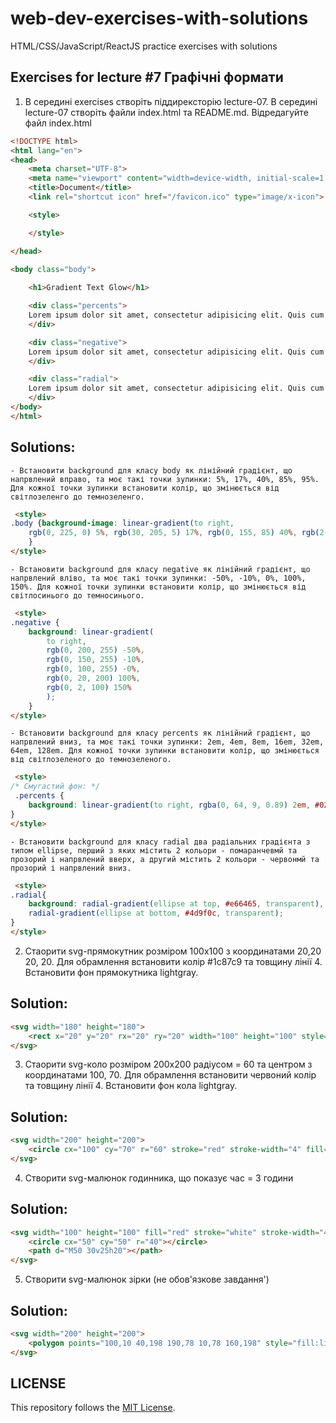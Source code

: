 # web-dev-exercises-with-solutions
HTML/CSS/JavaScript/ReactJS practice exercises with solutions
## Exercises for lecture #7 Графічні формати

1. В середині exercises створіть піддирексторію lecture-07. В середині lecture-07 створіть файли index.html та README.md. Відредагуйте файл index.html

```html
<!DOCTYPE html>
<html lang="en">
<head>
    <meta charset="UTF-8">
    <meta name="viewport" content="width=device-width, initial-scale=1.0">
    <title>Document</title>
	<link rel="shortcut icon" href="/favicon.ico" type="image/x-icon">

    <style>

    </style>

</head>

<body class="body">
    
    <h1>Gradient Text Glow</h1>

    <div class="percents">
    Lorem ipsum dolor sit amet, consectetur adipisicing elit. Quis cum magnam quae adipisci minima illum porro eius ipsa rem. Sequi eaque facere necessitatibus fugiat rerum facilis reprehenderit numquam dignissimos itaque!
    </div>

    <div class="negative">
    Lorem ipsum dolor sit amet, consectetur adipisicing elit. Quis cum magnam quae adipisci minima illum porro eius ipsa rem. Sequi eaque facere necessitatibus fugiat rerum facilis reprehenderit numquam dignissimos itaque!
    </div>

    <div class="radial">
    Lorem ipsum dolor sit amet, consectetur adipisicing elit. Quis cum magnam quae adipisci minima illum porro eius ipsa rem. Sequi eaque facere necessitatibus fugiat rerum facilis reprehenderit numquam dignissimos itaque!
    </div>
</body>
</html>
```
## Solutions:
    - Встановити background для класу body як лінійний градієнт, що напрвлений вправо, та моє такі точки зупинки: 5%, 17%, 40%, 85%, 95%. Для кожної точки зупинки встановити колір, що змінюється від світлозеленго до темнозеленго. 
```html
 <style>
.body {background-image: linear-gradient(to right,
    rgb(0, 225, 0) 5%, rgb(30, 205, 5) 17%, rgb(0, 155, 85) 40%, rgb(2, 55, 1) 85%, #025a1ff1 95%);
    }
</style>
```
    - Встановити background для класу negative як лінійний градієнт, що напрвлений вліво, та моє такі точки зупинки: -50%, -10%, 0%, 100%, 150%. Для кожної точки зупинки встановити колір, що змінюється від світлосинього до темносинього. 
```html
 <style>
.negative { 
    background: linear-gradient(
        to right, 
        rgb(0, 200, 255) -50%, 
        rgb(0, 150, 255) -10%,
        rgb(0, 100, 255) -0%,
        rgb(0, 20, 200) 100%,
        rgb(0, 2, 100) 150%
        );
    }
</style>
```
    - Встановити background для класу percents як лінійний градієнт, що напрвлений вниз, та моє такі точки зупинки: 2em, 4em, 8em, 16em, 32em, 64em, 128em. Для кожної точки зупинки встановити колір, що змінюється від світлозеленого до темнозеленого. 
```html
 <style>
/* Смугастий фон: */
 .percents {
    background: linear-gradient(to right, rgba(0, 64, 9, 0.89) 2em, #025a1ff1 3em, rgb(6, 162, 79) 7em, rgba(60, 200, 70, 0.89) 12em, rgba(0, 64, 9, 0.89) 22em, #025a1ff1 31em, rgb(6, 162, 79) 47em, rgba(60, 200, 70, 0.89) 52em);
}
</style>
```
    - Встановити background для класу radial два радіальних градієнта з типом ellipse, перший з яких містить 2 кольори - помаранчевмй та прозорий і напрвлений вверх, а другий містить 2 кольори - червонмй та прозорий і напрвлений вниз. 
```html
 <style>
.radial{
    background: radial-gradient(ellipse at top, #e66465, transparent),
    radial-gradient(ellipse at bottom, #4d9f0c, transparent);
}
</style>
```

2. Стаорити svg-прямокутник розміром 100х100 з координатами 20,20 20, 20. Для обрамлення встановити колір #1c87c9 та товщину лінії 4. Встановити фон прямокутника lightgray.
## Solution:
```html
<svg width="180" height="180">
    <rect x="20" y="20" rx="20" ry="20" width="100" height="100" style="fill:lightgray; stroke:#1c87c9; stroke-width:4;"/>
</svg>
```
3. Стаорити svg-коло розміром 200х200 радіусом = 60 та центром з координатами 100, 70. Для обрамлення встановити червоний колір та товщину лінії 4. Встановити фон кола lightgray.
## Solution:
```html
<svg width="200" height="200">
    <circle cx="100" cy="70" r="60" stroke="red" stroke-width="4" fill="lightgray"/>
</svg>
```
4. Створити svg-малюнок годинника, що показує час = 3 години
## Solution:
```html
<svg width="100" height="100" fill="red" stroke="white" stroke-width="4">
    <circle cx="50" cy="50" r="40"></circle>
    <path d="M50 30v25h20"></path>
</svg>
```
5. Створити svg-малюнок зірки (не обов'язкове завдання')
## Solution:
```html
<svg width="200" height="200">
    <polygon points="100,10 40,198 190,78 10,78 160,198" style="fill:lightgray; stroke:#1c87c9; stroke-width:4; fill-rule:evenodd;"/>
</svg>
```
## LICENSE
This repository follows the [MIT License](https://github.com/janusnic/web-dev-exercises-with-solutions/tree/main/LICENSE).
